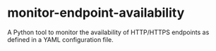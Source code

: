 # monitor-endpoint-availability
A Python tool to monitor the availability of HTTP/HTTPS endpoints as defined in a YAML configuration file.
